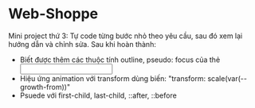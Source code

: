 # Web-Shoppe
Mini project thứ 3: Tự code từng bước nhỏ theo yêu cầu, sau đó xem lại hướng dẫn và chỉnh sửa. Sau khi hoàn thành:
  + Biết được thêm các thuộc tính outline, pseudo: focus của thẻ <input>
  + Hiệu ứng animation với transform dùng biến: "transform: scale(var(--growth-from))"
  + Psuede với first-child, last-child, ::after, ::before
